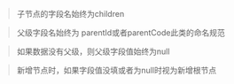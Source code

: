 > 子节点的字段名始终为children

> 父级字段名始终为 parentId或者parentCode此类的命名规范

> 如果数据没有父级，则父级字段值始终为null

> 新增节点时，如果字段值没填或者为null时视为新增根节点
